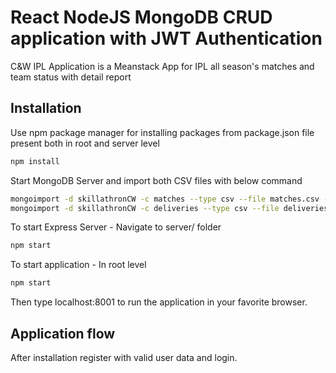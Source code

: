 # React NodeJS MongoDB CRUD application with JWT Authentication

C&W IPL Application is a Meanstack App for IPL all season's matches and team status with detail report

## Installation

Use npm package manager for installing packages from package.json file present both in root and server level

```bash
npm install
```

Start MongoDB Server and import both CSV files with below command

```bash
mongoimport -d skillathronCW -c matches --type csv --file matches.csv --headerline
mongoimport -d skillathronCW -c deliveries --type csv --file deliveries.csv --headerline
```

To start Express Server - Navigate to server/ folder

```bash
npm start
```

To start application - In root level

```bash
npm start
```
Then type localhost:8001 to run the application in your favorite browser.

## Application flow

After installation register with valid user data and login.



